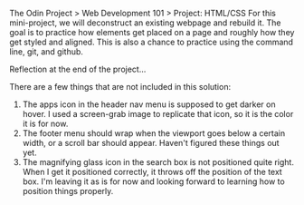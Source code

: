 The Odin Project > Web Development 101 > Project: HTML/CSS
For this mini-project, we will deconstruct an existing webpage and rebuild it.
The goal is to practice how elements get placed on a page and roughly how they get styled and aligned.
This is also a chance to practice using the command line, git, and github.

Reflection at the end of the project...

There are a few things that are not included in this solution:
1. The apps icon in the header nav menu is supposed to get darker on hover. I used a screen-grab image to replicate that icon, so it is the color it is for now.
2. The footer menu should wrap when the viewport goes below a certain width, or a scroll bar should appear. Haven't figured these things out yet.
3. The magnifying glass icon in the search box is not positioned quite right. When I get it positioned correctly, it throws off the position of the text box. I'm leaving it as is for now and looking forward to learning how to position things properly.
